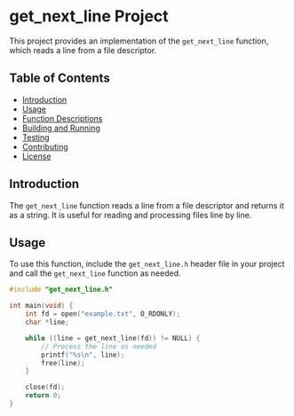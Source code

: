 # get_next_line Project

This project provides an implementation of the `get_next_line` function, which reads a line from a file descriptor.

## Table of Contents

- [Introduction](#introduction)
- [Usage](#usage)
- [Function Descriptions](#function-descriptions)
- [Building and Running](#building-and-running)
- [Testing](#testing)
- [Contributing](#contributing)
- [License](#license)

## Introduction

The `get_next_line` function reads a line from a file descriptor and returns it as a string. It is useful for reading and processing files line by line.

## Usage

To use this function, include the `get_next_line.h` header file in your project and call the `get_next_line` function as needed.

```c
#include "get_next_line.h"

int main(void) {
    int fd = open("example.txt", O_RDONLY);
    char *line;

    while ((line = get_next_line(fd)) != NULL) {
        // Process the line as needed
        printf("%s\n", line);
        free(line);
    }

    close(fd);
    return 0;
}
